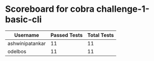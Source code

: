 # Scoreboard for cobra challenge-1-basic-cli

| Username   | Passed Tests | Total Tests |
|------------|--------------|-------------|
| ashwinipatankar | 11 | 11 |
| odelbos | 11 | 11 |
